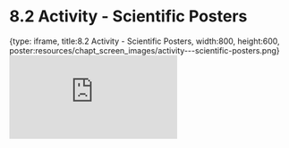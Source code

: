 # 8.2 Activity - Scientific Posters
 
{type: iframe, title:8.2 Activity - Scientific Posters, width:800, height:600, poster:resources/chapt_screen_images/activity---scientific-posters.png}
![](https://sayumiyork.github.io/c-moor-ottr-generic/activity---scientific-posters.html)
 

 
